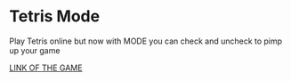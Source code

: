 # Tetris Mode

Play Tetris online but now with MODE you can check and uncheck to pimp up your game

[LINK OF THE GAME](https://uspectacle.github.io/Tetris_web/)
